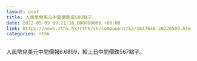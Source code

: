 ```yaml
---
layout: post
title: 人民幣兌美元中間價跌逾500點子
date: 2022-05-09 09:21:16.000000000 +08:00
link: https://news.rthk.hk/rthk/ch/component/k2/1647640-20220509.htm
categories: rthk
---
```


人民幣兌美元中間價報6.6899，較上日中間價跌567點子。
